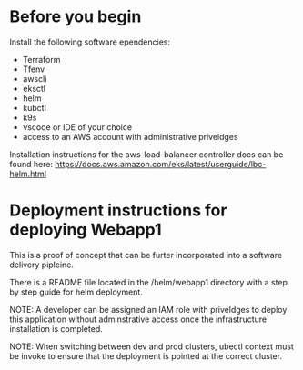 # Before you begin 

Install the following software ependencies:
- Terraform
- Tfenv
- awscli
- eksctl
- helm 
- kubctl
- k9s
- vscode or IDE of your choice
- access to an AWS account with administrative priveldges

Installation instructions for the aws-load-balancer controller docs can be found here: 
https://docs.aws.amazon.com/eks/latest/userguide/lbc-helm.html

# Deployment instructions for deploying Webapp1
This is a proof of concept that can be furter incorporated into a software delivery pipleine. 

There is a README file located in the /helm/webapp1 directory with a step by step guide for helm deployment.

NOTE: A developer can be assigned an IAM role with priveldges to deploy this application without adminstrative access once the infrastructure installation is completed.

NOTE: When switching between dev and prod clusters, ubectl context must be invoke to ensure that the deployment is pointed at the correct cluster.

